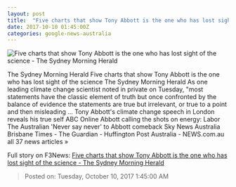 ```yaml
---
layout: post
title:  "Five charts that show Tony Abbott is the one who has lost sight of the science - The Sydney Morning Herald"
date: 2017-10-10 01:45:00Z
categories: google-news-australia
---
```


![Five charts that show Tony Abbott is the one who has lost sight of the science - The Sydney Morning Herald](http://www.smh.com.au/content/dam/images/g/y/r/c/r/9/image.related.articleLeadwide.620x349.gyxk8s.png/1507599943336.jpg)

The Sydney Morning Herald Five charts that show Tony Abbott is the one who has lost sight of the science The Sydney Morning Herald As one leading climate change scientist noted in private on Tuesday, "most statements have the classic element of truth but once confronted by the balance of evidence the statements are true but irrelevant, or true to a point and then misleading ... Tony Abbott's climate change speech in London reveals his true self ABC Online Abbott calling the shots on energy: Labor The Australian 'Never say never' to Abbott comeback Sky News Australia Brisbane Times - The Guardian - Huffington Post Australia - NEWS.com.au all 37 news articles »


Full story on F3News: [Five charts that show Tony Abbott is the one who has lost sight of the science - The Sydney Morning Herald](http://www.f3nws.com/n/WkxtJ)

> Posted on: Tuesday, October 10, 2017 1:45:00 AM
